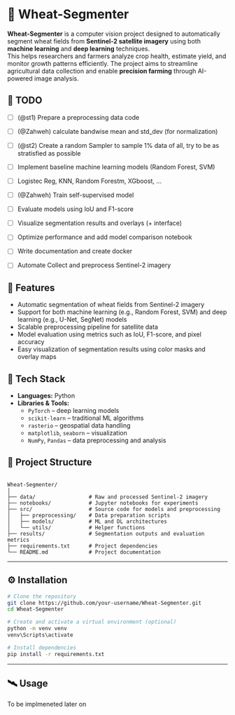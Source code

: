 # 🌾 Wheat-Segmenter

**Wheat-Segmenter** is a computer vision project designed to automatically segment wheat fields from **Sentinel-2 satellite imagery** using both **machine learning** and **deep learning** techniques.  
This helps researchers and farmers analyze crop health, estimate yield, and monitor growth patterns efficiently. The project aims to streamline agricultural data collection and enable **precision farming** through AI-powered image analysis.

## 📝 TODO
- [ ] (@st1) Prepare a preprocessing data code
- [ ] (@Zahweh) calculate bandwise mean and std_dev (for normalization)
- [ ] (@st2) Create a random Sampler to sample 1% data of all, try to be as stratisfied as possible
- [ ] Implement baseline machine learning models (Random Forest, SVM)  
- [ ] Logistec Reg, KNN, Random Forestm, XGboost, ...
- [ ] (@Zahweh) Train self-supervised model  
- [ ] Evaluate models using IoU and F1-score  
- [ ] Visualize segmentation results and overlays (+ interface) 
- [ ] Optimize performance and add model comparison notebook  
- [ ] Write documentation and create docker
- [ ] Automate Collect and preprocess Sentinel-2 imagery  


## 🚀 Features

- Automatic segmentation of wheat fields from Sentinel-2 imagery  
- Support for both machine learning (e.g., Random Forest, SVM) and deep learning (e.g., U-Net, SegNet) models  
- Scalable preprocessing pipeline for satellite data   
- Model evaluation using metrics such as IoU, F1-score, and pixel accuracy  
- Easy visualization of segmentation results using color masks and overlay maps  


## 🧠 Tech Stack

- **Languages:** Python  
- **Libraries & Tools:**  
  - `PyTorch` – deep learning models  
  - `scikit-learn` – traditional ML algorithms  
  - `rasterio` – geospatial data handling  
  - `matplotlib`, `seaborn` – visualization  
  - `NumPy`, `Pandas` – data preprocessing and analysis  



## 📂 Project Structure

```

Wheat-Segmenter/
│
├── data/                 # Raw and processed Sentinel-2 imagery
├── notebooks/            # Jupyter notebooks for experiments
├── src/                  # Source code for models and preprocessing
│   ├── preprocessing/    # Data preparation scripts
│   ├── models/           # ML and DL architectures
│   └── utils/            # Helper functions
├── results/              # Segmentation outputs and evaluation metrics
├── requirements.txt      # Project dependencies
└── README.md             # Project documentation

````

---

## ⚙️ Installation

```bash
# Clone the repository
git clone https://github.com/your-username/Wheat-Segmenter.git
cd Wheat-Segmenter

# Create and activate a virtual environment (optional)
python -m venv venv
venv\Scripts\activate

# Install dependencies
pip install -r requirements.txt
````

---

## 🛰️ Usage

To be implmeneted later on
<!-- 1. Download Sentinel-2 imagery for your area of interest.
2. Place the images in the `data/` directory.
3. Run preprocessing:

   ```bash
   python src/preprocessing/prepare_data.py
   ```
4. Train a model:

   ```bash
   python src/models/train_unet.py
   ```
5. Visualize segmentation results:

   ```bash
   python src/utils/visualize_results.py
   ``` -->






